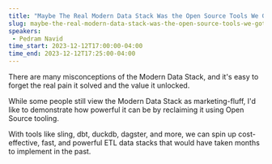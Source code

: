 ```yaml
---
title: "Maybe The Real Modern Data Stack Was the Open Source Tools We Got Along The Way"
slug: maybe-the-real-modern-data-stack-was-the-open-source-tools-we-got-along-the-way
speakers:
 - Pedram Navid
time_start: 2023-12-12T17:00:00-04:00
time_end: 2023-12-12T17:25:00-04:00
---
```


There are many misconceptions of the Modern Data Stack, and it's easy to forget the real pain it solved and the value it unlocked. 
 
 
 
 While some people still view the Modern Data Stack as marketing-fluff, I'd like to demonstrate how powerful it can be by reclaiming it using Open Source tooling. 
 
 
 
 With tools like sling, dbt, duckdb, dagster, and more, we can spin up cost-effective, fast, and powerful ETL data stacks that would have taken months to implement in the past.